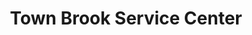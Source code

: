 ---
title: "Town Brook Service Center"
url: /plymouth/town-brook-service-center/
shop: Autowerkstatt
---